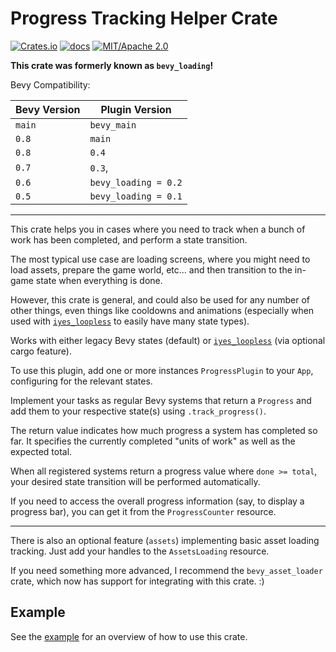 # Progress Tracking Helper Crate

[![Crates.io](https://img.shields.io/crates/v/iyes_progress)](https://crates.io/crates/iyes_progress)
[![docs](https://docs.rs/iyes_progress/badge.svg)](https://docs.rs/iyes_progress/)
[![MIT/Apache 2.0](https://img.shields.io/badge/license-MIT%2FApache-blue.svg)](./LICENSE)

**This crate was formerly known as `bevy_loading`!**

Bevy Compatibility:

| Bevy Version | Plugin Version       |
|--------------|----------------------|
| `main`       | `bevy_main`          |
| `0.8`        | `main`               |
| `0.8`        | `0.4`                |
| `0.7`        | `0.3`,               |
| `0.6`        | `bevy_loading = 0.2` |
| `0.5`        | `bevy_loading = 0.1` |

---
This crate helps you in cases where you need to track when a bunch of
work has been completed, and perform a state transition.

The most typical use case are loading screens, where you might need to
load assets, prepare the game world, etc… and then transition to the
in-game state when everything is done.

However, this crate is general, and could also be used for any number of
other things, even things like cooldowns and animations (especially when
used with [`iyes_loopless`] to easily have many state types).

Works with either legacy Bevy states (default) or [`iyes_loopless`] (via
optional cargo feature).

To use this plugin, add one or more instances `ProgressPlugin` to your
`App`, configuring for the relevant states.

Implement your tasks as regular Bevy systems that return a `Progress`
and add them to your respective state(s) using `.track_progress()`.

The return value indicates how much progress a system has completed so
far. It specifies the currently completed "units of work" as well as
the expected total.

When all registered systems return a progress value where `done >= total`,
your desired state transition will be performed automatically.

If you need to access the overall progress information (say, to display a
progress bar), you can get it from the `ProgressCounter` resource.

---

There is also an optional feature (`assets`) implementing basic asset
loading tracking. Just add your handles to the `AssetsLoading` resource.

If you need something more advanced, I recommend the `bevy_asset_loader`
crate, which now has support for integrating with this crate. :)

## Example

See the [example](./examples/full.rs) for an overview of how to use this crate.

[`iyes_loopless`]: https://github.com/IyesGames/iyes_loopless
